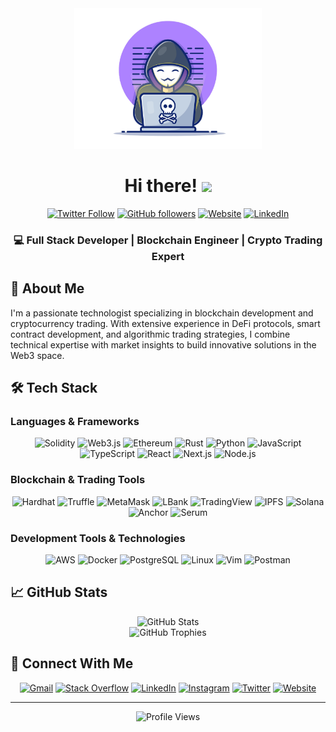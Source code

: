 <div align="center">
  <img width="300" height="auto" src="https://raw.githubusercontent.com/MohamadSafi/MohamadSafi/main/resources/img/materialHacker.png" alt="Profile Banner"/>
  
  # Hi there! <img src="https://media.giphy.com/media/hvRJCLFzcasrR4ia7z/giphy.gif" width="28">
  
  [![Twitter Follow](https://img.shields.io/twitter/follow/ZRealSafi?style=social)](https://twitter.com/ZRealSafi)
  [![GitHub followers](https://img.shields.io/github/followers/MohamadSafi?style=social)](https://github.com/MohamadSafi)
  [![Website](https://img.shields.io/badge/Website-mohammadsafi.com-blue)](https://mohammadsafi.com)
  [![LinkedIn](https://img.shields.io/badge/LinkedIn-Connect-blue)](https://www.linkedin.com/in/mohamad-safi)

  <h3>💻 Full Stack Developer | Blockchain Engineer | Crypto Trading Expert</h3>
</div>

## 🚀 About Me

I'm a passionate technologist specializing in blockchain development and cryptocurrency trading. With extensive experience in DeFi protocols, smart contract development, and algorithmic trading strategies, I combine technical expertise with market insights to build innovative solutions in the Web3 space.

## 🛠️ Tech Stack

### Languages & Frameworks

<p align="center">
  <img src="https://img.shields.io/badge/Solidity-363636?style=for-the-badge&logo=solidity&logoColor=white" alt="Solidity"/>
  <img src="https://img.shields.io/badge/Web3.js-F16822?style=for-the-badge&logo=web3.js&logoColor=white" alt="Web3.js"/>
  <img src="https://img.shields.io/badge/Ethereum-3C3C3D?style=for-the-badge&logo=ethereum&logoColor=white" alt="Ethereum"/>
  <img src="https://img.shields.io/badge/Rust-000000?style=for-the-badge&logo=rust&logoColor=white" alt="Rust"/>
  <img src="https://img.shields.io/badge/Python-3776AB?style=for-the-badge&logo=python&logoColor=white" alt="Python"/>
  <img src="https://img.shields.io/badge/JavaScript-F7DF1E?style=for-the-badge&logo=javascript&logoColor=black" alt="JavaScript"/>
  <img src="https://img.shields.io/badge/TypeScript-007ACC?style=for-the-badge&logo=typescript&logoColor=white" alt="TypeScript"/>
  <img src="https://img.shields.io/badge/React-20232A?style=for-the-badge&logo=react&logoColor=61DAFB" alt="React"/>
  <img src="https://img.shields.io/badge/Next.js-000000?style=for-the-badge&logo=next.js&logoColor=white" alt="Next.js"/>
  <img src="https://img.shields.io/badge/Node.js-43853D?style=for-the-badge&logo=node.js&logoColor=white" alt="Node.js"/>
</p>

### Blockchain & Trading Tools

<p align="center">
  <img src="https://img.shields.io/badge/Hardhat-FFD700?style=for-the-badge&logo=hardhat&logoColor=black" alt="Hardhat"/>
  <img src="https://img.shields.io/badge/Truffle-2E2E2E?style=for-the-badge&logo=truffle&logoColor=white" alt="Truffle"/>
  <img src="https://img.shields.io/badge/MetaMask-F6851B?style=for-the-badge&logo=metamask&logoColor=white" alt="MetaMask"/>
  <img src="https://img.shields.io/badge/LBank-2C3E50?style=for-the-badge&logo=lbank&logoColor=white" alt="LBank"/>
  <img src="https://img.shields.io/badge/TradingView-000000?style=for-the-badge&logo=tradingview&logoColor=white" alt="TradingView"/>
  <img src="https://img.shields.io/badge/IPFS-65C2CB?style=for-the-badge&logo=ipfs&logoColor=white" alt="IPFS"/>
  <img src="https://img.shields.io/badge/Solana-000000?style=for-the-badge&logo=solana&logoColor=14F195" alt="Solana"/>
  <img src="https://img.shields.io/badge/Anchor-000000?style=for-the-badge&logo=anchor&logoColor=white" alt="Anchor"/>
  <img src="https://img.shields.io/badge/Serum-000000?style=for-the-badge&logo=serum&logoColor=white" alt="Serum"/>
</p>

### Development Tools & Technologies

<p align="center">
  <img src="https://img.shields.io/badge/AWS-232F3E?style=for-the-badge&logo=amazon-aws&logoColor=white" alt="AWS"/>
  <img src="https://img.shields.io/badge/Docker-2496ED?style=for-the-badge&logo=docker&logoColor=white" alt="Docker"/>
  <img src="https://img.shields.io/badge/PostgreSQL-316192?style=for-the-badge&logo=postgresql&logoColor=white" alt="PostgreSQL"/>
  <img src="https://img.shields.io/badge/Linux-FCC624?style=for-the-badge&logo=linux&logoColor=black" alt="Linux"/>
  <img src="https://img.shields.io/badge/Vim-019733?style=for-the-badge&logo=vim&logoColor=white" alt="Vim"/>
  <img src="https://img.shields.io/badge/Postman-FF6C37?style=for-the-badge&logo=postman&logoColor=white" alt="Postman"/>
</p>

## 📈 GitHub Stats

<div align="center">
  <img src="https://github-readme-stats.vercel.app/api?username=MohamadSafi&show_icons=true&theme=tokyonight" alt="GitHub Stats" />
</div>

<div align="center">
  <img src="https://github-profile-trophy.vercel.app/?username=MohamadSafi&theme=tokyonight&no-frame=true&row=1&column=6" alt="GitHub Trophies" />
</div>

## 🤝 Connect With Me

<p align="center">
  <a href="mailto:the.mohammad.safi@gmail.com"><img src="https://img.shields.io/badge/Gmail-D14836?style=for-the-badge&logo=gmail&logoColor=white" alt="Gmail"/></a>
  <a href="https://stackoverflow.com/users/18441836/mohammad-safi"><img src="https://img.shields.io/badge/Stack_Overflow-FE7A16?style=for-the-badge&logo=stack-overflow&logoColor=white" alt="Stack Overflow"/></a>
  <a href="https://www.linkedin.com/in/mohamad-safi"><img src="https://img.shields.io/badge/LinkedIn-0077B5?style=for-the-badge&logo=linkedin&logoColor=white" alt="LinkedIn"/></a>
  <a href="https://www.instagram.com/mohmmed_safi/"><img src="https://img.shields.io/badge/Instagram-E4405F?style=for-the-badge&logo=instagram&logoColor=white" alt="Instagram"/></a>
  <a href="https://x.com/ZRealSafi"><img src="https://img.shields.io/badge/Twitter-1DA1F2?style=for-the-badge&logo=twitter&logoColor=white" alt="Twitter"/></a>
  <a href="https://mohammadsafi.com"><img src="https://img.shields.io/badge/Website-000000?style=for-the-badge&logo=About.me&logoColor=white" alt="Website"/></a>
</p>

---

<div align="center">
  <img src="https://komarev.com/ghpvc/?username=MohamadSafi&color=blueviolet&style=flat-square" alt="Profile Views"/>
</div>